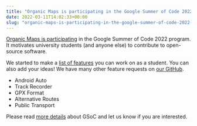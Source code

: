 ```yaml
---
title: "Organic Maps is participating in the Google Summer of Code 2022 program"
date: 2022-03-11T14:02:33+00:00
slug: "organic-maps-is-participating-in-the-google-summer-of-code-2022-program"
---
```


[Organic Maps is participating](https://summerofcode.withgoogle.com/programs/2022/organizations/organic-maps) in the Google Summer of Code 2022 program. It motivates university students (and anyone else) to contribute to open-source software.

We started to make a [list of features](https://github.com/organicmaps/organicmaps/wiki/GSoC-2022-ideas) you can work on as a student. You can also add your ideas! We have many other feature requests on [our GitHub](https://github.com/organicmaps/organicmaps/issues).

- Android Auto
- Track Recorder
- GPX Format
- Alternative Routes
- Public Transport

Please read [more details](https://google.github.io/gsocguides/student/) about GSoC and let us know if you are interested.
